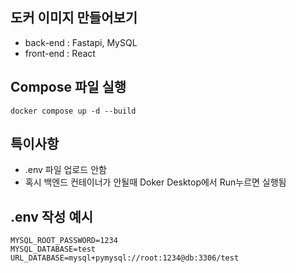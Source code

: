 ## 도커 이미지 만들어보기
- back-end : Fastapi, MySQL
- front-end : React

## Compose 파일 실행
```
docker compose up -d --build
```

## 특이사항
- .env 파일 업로드 안함
- 혹시 백엔드 컨테이너가 안될때 Doker Desktop에서 Run누르면 실행됨

## .env 작성 예시
```
MYSQL_ROOT_PASSWORD=1234
MYSQL_DATABASE=test
URL_DATABASE=mysql+pymysql://root:1234@db:3306/test
```
